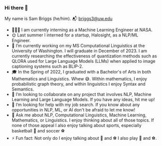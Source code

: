 ### Hi there 👋

My name is Sam Briggs (he/him). 📬 briggs3@uw.edu

- 🏋🏼‍♂️ I am currently interning as a Machine Learning Engineer at NASA.
- 🌞 Last summer I interned for a startup, Halosight, as a NLP/ML Engineer. 
- 🌱 I’m currently working on my MS Computational Linguistics at the University of Washington. I will graduate in December of 2023. I am currently researching
        the effectiveness of quantization methods such as QLORA used for Large Language Models (LLMs) when applied to image captioning systems such as BLIP-2.
- 🎓 In the Spring of 2022, I graduated with a Bachelor's of Arts in both Mathematics and Linguistics. Whew 😅. Within mathematics, I enjoy probabilistic graph theory, and within                    linguistics I enjoy Syntax and Semantics.
- 👯 I’m looking to collaborate on any project that involves NLP, Machine Learning and Large Language Models. If you have any ideas, hit me up!
- 🤔 I’m looking for help with my job search. If you know about any opportunities in NLP, ML, or AI don't be afraid to let me know!
- 💬 Ask me about NLP, Computational Linguistics, Machine Learning, Mathematics, or Linguistics. I enjoy thinking about all of those topics. If none of those appeal
        I also enjoy talking about sports, especially basketball 🏀 and soccer ⚽️ 
- ⚡ Fun fact: Not only do I enjoy talking about 🏀 and ⚽️ I also play 🏀 and ⚽️.
